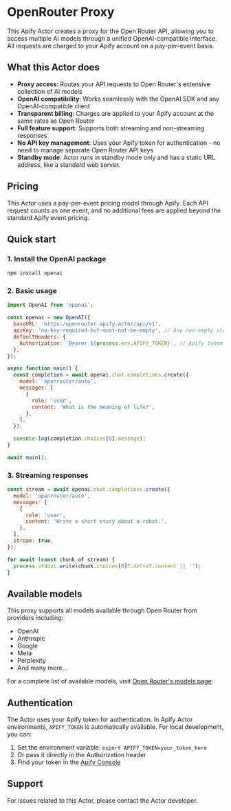 # OpenRouter Proxy

This Apify Actor creates a proxy for the Open Router API, allowing you to access multiple AI models through a unified OpenAI-compatible interface. All requests are charged to your Apify account on a pay-per-event basis.

## What this Actor does

- **Proxy access**: Routes your API requests to Open Router's extensive collection of AI models
- **OpenAI compatibility**: Works seamlessly with the OpenAI SDK and any OpenAI-compatible client
- **Transparent billing**: Charges are applied to your Apify account at the same rates as Open Router
- **Full feature support**: Supports both streaming and non-streaming responses
- **No API key management**: Uses your Apify token for authentication - no need to manage separate Open Router API keys
- **Standby mode**: Actor runs in standby mode only and has a static URL address, like a standard web server.

## Pricing

This Actor uses a pay-per-event pricing model through Apify. Each API request counts as one event, and no additional fees are applied beyond the standard Apify event pricing.

## Quick start

### 1. Install the OpenAI package

```bash
npm install openai
```

### 2. Basic usage

```javascript
import OpenAI from 'openai';

const openai = new OpenAI({
  baseURL: 'https:/openrouter.apify.actor/api/v1',
  apiKey: 'no-key-required-but-must-not-be-empty', // Any non-empty string works; do NOT use a real API key.
  defaultHeaders: {
    Authorization: `Bearer ${process.env.APIFY_TOKEN}`, // Apify token is loaded automatically in runtime
  },
});

async function main() {
  const completion = await openai.chat.completions.create({
    model: 'openrouter/auto',
    messages: [
      {
        role: 'user',
        content: 'What is the meaning of life?',
      },
    ],
  });

  console.log(completion.choices[0].message);
}

await main();
```

### 3. Streaming responses

```javascript
const stream = await openai.chat.completions.create({
  model: 'openrouter/auto',
  messages: [
    {
      role: 'user',
      content: 'Write a short story about a robot.',
    },
  ],
  stream: true,
});

for await (const chunk of stream) {
  process.stdout.write(chunk.choices[0]?.delta?.content || '');
}
```

## Available models

This proxy supports all models available through Open Router from providers including:

- OpenAI
- Anthropic
- Google
- Meta
- Perplexity
- And many more...

For a complete list of available models, visit [Open Router's models page](https://openrouter.ai/models).

## Authentication

The Actor uses your Apify token for authentication. In Apify Actor environments, `APIFY_TOKEN` is automatically available. For local development, you can:

1. Set the environment variable: `export APIFY_TOKEN=your_token_here`
2. Or pass it directly in the Authorization header
3. Find your token in the [Apify Console](https://console.apify.com/account/integrations)

## Support

For issues related to this Actor, please contact the Actor developer.
